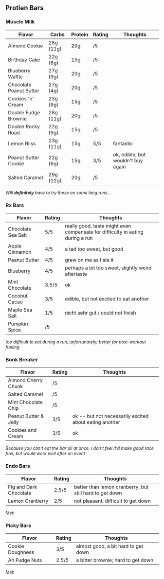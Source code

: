 ## Protien Bars

### Muscle Milk
| Flavor | Carbs | Protein | Rating | Thoughts | 
|--------|-------|---------|--------|----------|
| Almond Cookie | 28g (11g) | 20g | /5 | |
| Birthday Cake | 22g (8g) | 15g | /5 | |
| Blueberry Waffle | 27g (9g) | 20g | /5 | |
| Chocolate Peanut Butter | 27g (4g) | 20g | /5 | |
| Cookies 'n' Cream | 23g (9g) | 15g | /5 | |
| Double Fudge Brownie | 28g (11g) | 20g | /5 | |
| Double Rocky Road | 22g (9g) | 15g | /5 | |
| Lemon Bliss | 23g (11g) | 15g | 5/5 | fantastic |
| Peanut Butter Cookie | 22g (6g) | 15g | 3/5| ok, edible, but wouldn't buy again |
| Salted Caramel | 29g (12g) | 20g | /5 | |

*Will **definitely** have to try these on some long runs...*

### Rx Bars

| Flavor | Rating | Thoughts |
|--------|--------|----------|
| Chocolate Sea Salt | 5/5 | really good, taste might even compensate for difficulty in eating during a run |
| Apple Cinnamon | 4/5 | a tad too sweet, but good |
| Peanut Butter | 4/5 | grew on me as I ate it |
| Blueberry | 4/5 | perhaps a bit too sweet, slightly weird aftertaste |
| Mint Chocolate | 3.5/5 | ok |
| Coconut Cacao | 3/5 | edible, but not excited to eat another |
| Maple Sea Salt | 1/5 | nicht sehr gut / could not finish |
| Pumpkin Spice | /5 | |

*too difficult to eat during a run, unfortunately; better for post-workout fueling*

### Bonk Breaker

| Flavor | Rating | Thoughts |
|--------|--------|----------|
| Almond Cherry Chunk | /5 | | 
| Salted Caramel | /5 | |
| Mint Chocolate Chip | /5 | | 
| Peanut Butter & Jelly | 3/5 | ok -- but not necessarily excited about eating another |
| Cookies and Cream | 3/5 | ok |

*Because you can't eat the bar all at once, I don't feel it'd make good race fuel, but would work well after an event*

### Endo Bars

| Flavor | Rating | Thoughts |
|--------|--------|----------|
| Fig and Dark Chocolate | 2.5/5 | better than lemon cranberry, but still hard to get down | 
| Lemon Cranberry | 2/5 | not pleasant, difficult to get down |

*Meh*

### Picky Bars

| Flavor | Rating | Thoughts |
|--------|--------|----------|
| Cookie Doughness | 3/5 | almost good, a bit hard to get down |
| Ah Fudge Nuts | 2.5/5 | a bitter brownie; hard to get down |

*Meh*
